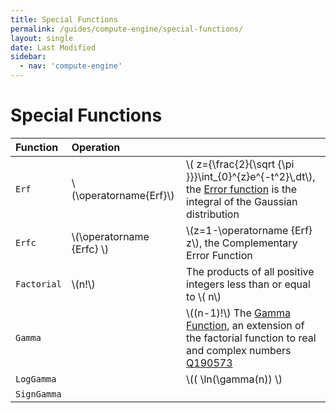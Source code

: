 ```yaml
---
title: Special Functions
permalink: /guides/compute-engine/special-functions/
layout: single
date: Last Modified
sidebar:
  - nav: 'compute-engine'
---
```

<script type='module'>
    import {  renderMathInDocument } 
      from '//unpkg.com/mathlive/dist/mathlive.min.mjs';
    renderMathInDocument({
      TeX: {
        delimiters: {
          inline: [ ['$', '$'], ['\\(', '\\)']],
          display: [['$$', '$$'],['\\[', '\\]']],
        },
      },
      asciiMath: null,
      processEnvironments : false,
      renderAccessibleContent: false,
    });
</script>


# Special Functions

<div class=symbols-table>

| Function | Operation | |
| :--- | :--- | :--- |
| `Erf` | \\(\operatorname{Erf}\\) | \\( z={\frac{2}{\sqrt {\pi }}}\int_{0}^{z}e^{-t^2}\\,dt\\), the [Error function](https://en.wikipedia.org/wiki/Error_function) is the integral of the Gaussian distribution |
| `Erfc` | \\(\operatorname {Erfc} \\) | \\(z=1-\operatorname {Erf} z\\), the Complementary Error Function |
| `Factorial` | \\(n!\\) | The products of all positive integers less than or equal to \\( n\\) |
| `Gamma` |  | \\((n-1)!\\) The [Gamma Function](https://en.wikipedia.org/wiki/Gamma_function), an extension of the factorial function to real and complex numbers [Q190573](https://www.wikidata.org/wiki/Q190573)|
| `LogGamma` | | \\(( \ln(\gamma(n)) \\)|
| `SignGamma` | | |

</div>
